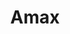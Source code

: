---
# Documentation: https://wowchemy.com/docs/managing-content/

title: "Amax"
summary: Used for model training. Performance Reference ([link](https://www.nvidia.cn/geforce/graphics-cards/30-series/))

tags:
  - Servers
weight: 30
---